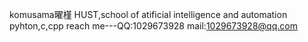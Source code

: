 komusama曜槿
HUST,school of atificial intelligence and automation
pyhton,c,cpp
reach me---QQ:1029673928
mail:1029673928@qq.com
<!---
Komusama333/Komusama333 is a ✨ special ✨ repository because its `README.md` (this file) appears on your GitHub profile.
You can click the Preview link to take a look at your changes.
--->
